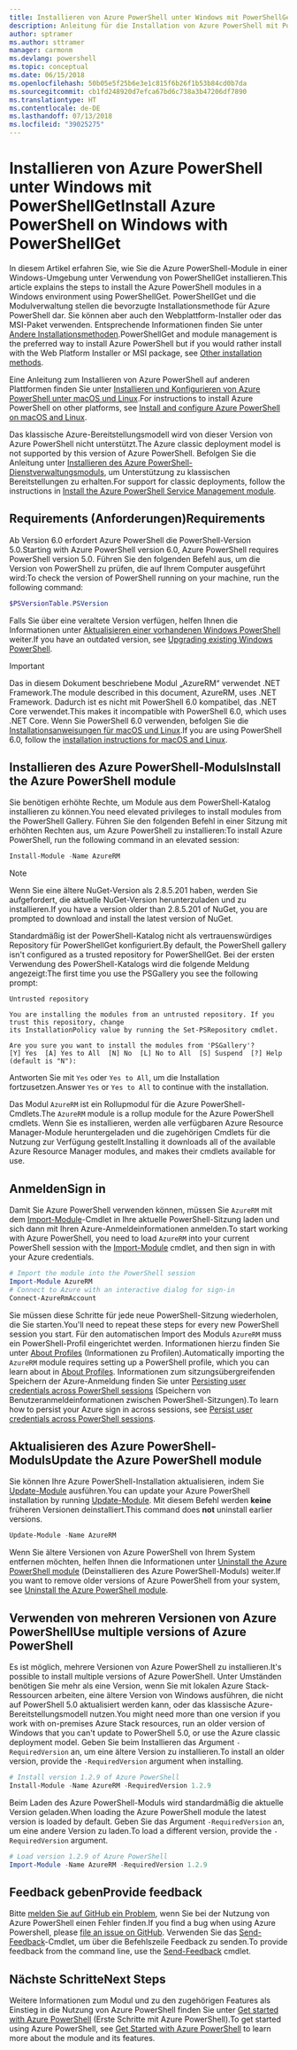 ```yaml
---
title: Installieren von Azure PowerShell unter Windows mit PowerShellGet
description: Anleitung für die Installation von Azure PowerShell mit PowerShellGet
author: sptramer
ms.author: sttramer
manager: carmonm
ms.devlang: powershell
ms.topic: conceptual
ms.date: 06/15/2018
ms.openlocfilehash: 50b05e5f25b6e3e1c815f6b26f1b53b84cd0b7da
ms.sourcegitcommit: cb1fd248920d7efca67bd6c738a3b47206df7890
ms.translationtype: HT
ms.contentlocale: de-DE
ms.lasthandoff: 07/13/2018
ms.locfileid: "39025275"
---
```

# <a name="install-azure-powershell-on-windows-with-powershellget"></a><span data-ttu-id="09175-103">Installieren von Azure PowerShell unter Windows mit PowerShellGet</span><span class="sxs-lookup"><span data-stu-id="09175-103">Install Azure PowerShell on Windows with PowerShellGet</span></span>

<span data-ttu-id="09175-104">In diesem Artikel erfahren Sie, wie Sie die Azure PowerShell-Module in einer Windows-Umgebung unter Verwendung von PowerShellGet installieren.</span><span class="sxs-lookup"><span data-stu-id="09175-104">This article explains the steps to install the Azure PowerShell modules in a Windows environment using PowerShellGet.</span></span> <span data-ttu-id="09175-105">PowerShellGet und die Modulverwaltung stellen die bevorzugte Installationsmethode für Azure PowerShell dar. Sie können aber auch den Webplattform-Installer oder das MSI-Paket verwenden. Entsprechende Informationen finden Sie unter [Andere Installationsmethoden](other-install.md).</span><span class="sxs-lookup"><span data-stu-id="09175-105">PowerShellGet and module management is the preferred way to install Azure PowerShell but if you would rather install with the Web Platform Installer or MSI package, see [Other installation methods](other-install.md).</span></span>

<span data-ttu-id="09175-106">Eine Anleitung zum Installieren von Azure PowerShell auf anderen Plattformen finden Sie unter [Installieren und Konfigurieren von Azure PowerShell unter macOS und Linux](install-azurermps-maclinux.md).</span><span class="sxs-lookup"><span data-stu-id="09175-106">For instructions to install Azure PowerShell on other platforms, see [Install and configure Azure PowerShell on macOS and Linux](install-azurermps-maclinux.md).</span></span>

<span data-ttu-id="09175-107">Das klassische Azure-Bereitstellungsmodell wird von dieser Version von Azure PowerShell nicht unterstützt.</span><span class="sxs-lookup"><span data-stu-id="09175-107">The Azure classic deployment model is not supported by this version of Azure PowerShell.</span></span> <span data-ttu-id="09175-108">Befolgen Sie die Anleitung unter [Installieren des Azure PowerShell-Dienstverwaltungsmoduls](/powershell/azure/servicemanagement/install-azure-ps), um Unterstützung zu klassischen Bereitstellungen zu erhalten.</span><span class="sxs-lookup"><span data-stu-id="09175-108">For support for classic deployments, follow the instructions in [Install the Azure PowerShell Service Management module](/powershell/azure/servicemanagement/install-azure-ps).</span></span>

## <a name="requirements"></a><span data-ttu-id="09175-109">Requirements (Anforderungen)</span><span class="sxs-lookup"><span data-stu-id="09175-109">Requirements</span></span>

<span data-ttu-id="09175-110">Ab Version 6.0 erfordert Azure PowerShell die PowerShell-Version 5.0.</span><span class="sxs-lookup"><span data-stu-id="09175-110">Starting with Azure PowerShell version 6.0, Azure PowerShell requires PowerShell version 5.0.</span></span> <span data-ttu-id="09175-111">Führen Sie den folgenden Befehl aus, um die Version von PowerShell zu prüfen, die auf Ihrem Computer ausgeführt wird:</span><span class="sxs-lookup"><span data-stu-id="09175-111">To check the version of PowerShell running on your machine, run the following command:</span></span>

```powershell
$PSVersionTable.PSVersion
```

<span data-ttu-id="09175-112">Falls Sie über eine veraltete Version verfügen, helfen Ihnen die Informationen unter [Aktualisieren einer vorhandenen Windows PowerShell](/powershell/scripting/setup/installing-windows-powershell?view=powershell-6#upgrading-existing-windows-powershell) weiter.</span><span class="sxs-lookup"><span data-stu-id="09175-112">If you have an outdated version, see [Upgrading existing Windows PowerShell](/powershell/scripting/setup/installing-windows-powershell?view=powershell-6#upgrading-existing-windows-powershell).</span></span>

> [!IMPORTANT]
> <span data-ttu-id="09175-113">Das in diesem Dokument beschriebene Modul „AzureRM“ verwendet .NET Framework.</span><span class="sxs-lookup"><span data-stu-id="09175-113">The module described in this document, AzureRM, uses .NET Framework.</span></span> <span data-ttu-id="09175-114">Dadurch ist es nicht mit PowerShell 6.0 kompatibel, das .NET Core verwendet.</span><span class="sxs-lookup"><span data-stu-id="09175-114">This makes it incompatible with PowerShell 6.0, which uses .NET Core.</span></span> <span data-ttu-id="09175-115">Wenn Sie PowerShell 6.0 verwenden, befolgen Sie die [Installationsanweisungen für macOS und Linux](install-azurermps-maclinux.md).</span><span class="sxs-lookup"><span data-stu-id="09175-115">If you are using PowerShell 6.0, follow the [installation instructions for macOS and Linux](install-azurermps-maclinux.md).</span></span>

## <a name="install-the-azure-powershell-module"></a><span data-ttu-id="09175-116">Installieren des Azure PowerShell-Moduls</span><span class="sxs-lookup"><span data-stu-id="09175-116">Install the Azure PowerShell module</span></span>

<span data-ttu-id="09175-117">Sie benötigen erhöhte Rechte, um Module aus dem PowerShell-Katalog installieren zu können.</span><span class="sxs-lookup"><span data-stu-id="09175-117">You need elevated privileges to install modules from the PowerShell Gallery.</span></span> <span data-ttu-id="09175-118">Führen Sie den folgenden Befehl in einer Sitzung mit erhöhten Rechten aus, um Azure PowerShell zu installieren:</span><span class="sxs-lookup"><span data-stu-id="09175-118">To install Azure PowerShell, run the following command in an elevated session:</span></span>

```powershell
Install-Module -Name AzureRM
```

> [!NOTE]
> <span data-ttu-id="09175-119">Wenn Sie eine ältere NuGet-Version als 2.8.5.201 haben, werden Sie aufgefordert, die aktuelle NuGet-Version herunterzuladen und zu installieren.</span><span class="sxs-lookup"><span data-stu-id="09175-119">If you have a version older than 2.8.5.201 of NuGet, you are prompted to download and install the latest version of NuGet.</span></span>

<span data-ttu-id="09175-120">Standardmäßig ist der PowerShell-Katalog nicht als vertrauenswürdiges Repository für PowerShellGet konfiguriert.</span><span class="sxs-lookup"><span data-stu-id="09175-120">By default, the PowerShell gallery isn't configured as a trusted repository for PowerShellGet.</span></span> <span data-ttu-id="09175-121">Bei der ersten Verwendung des PowerShell-Katalogs wird die folgende Meldung angezeigt:</span><span class="sxs-lookup"><span data-stu-id="09175-121">The first time you use the PSGallery you see the following prompt:</span></span>

```output
Untrusted repository

You are installing the modules from an untrusted repository. If you trust this repository, change
its InstallationPolicy value by running the Set-PSRepository cmdlet.

Are you sure you want to install the modules from 'PSGallery'?
[Y] Yes  [A] Yes to All  [N] No  [L] No to All  [S] Suspend  [?] Help (default is "N"):
```

<span data-ttu-id="09175-122">Antworten Sie mit `Yes` oder `Yes to All`, um die Installation fortzusetzen.</span><span class="sxs-lookup"><span data-stu-id="09175-122">Answer `Yes` or `Yes to All` to continue with the installation.</span></span>

<span data-ttu-id="09175-123">Das Modul `AzureRM` ist ein Rollupmodul für die Azure PowerShell-Cmdlets.</span><span class="sxs-lookup"><span data-stu-id="09175-123">The `AzureRM` module is a rollup module for the Azure PowerShell cmdlets.</span></span> <span data-ttu-id="09175-124">Wenn Sie es installieren, werden alle verfügbaren Azure Resource Manager-Module heruntergeladen und die zugehörigen Cmdlets für die Nutzung zur Verfügung gestellt.</span><span class="sxs-lookup"><span data-stu-id="09175-124">Installing it downloads all of the available Azure Resource Manager modules, and makes their cmdlets available for use.</span></span>

## <a name="sign-in"></a><span data-ttu-id="09175-125">Anmelden</span><span class="sxs-lookup"><span data-stu-id="09175-125">Sign in</span></span>

<span data-ttu-id="09175-126">Damit Sie Azure PowerShell verwenden können, müssen Sie `AzureRM` mit dem [Import-Module](/powershell/module/Microsoft.PowerShell.Core/Import-Module)-Cmdlet in Ihre aktuelle PowerShell-Sitzung laden und sich dann mit Ihren Azure-Anmeldeinformationen anmelden.</span><span class="sxs-lookup"><span data-stu-id="09175-126">To start working with Azure PowerShell, you need to load `AzureRM` into your current PowerShell session with the [Import-Module](/powershell/module/Microsoft.PowerShell.Core/Import-Module) cmdlet, and then sign in with your Azure credentials.</span></span>

```powershell
# Import the module into the PowerShell session
Import-Module AzureRM
# Connect to Azure with an interactive dialog for sign-in
Connect-AzureRmAccount
```

<span data-ttu-id="09175-127">Sie müssen diese Schritte für jede neue PowerShell-Sitzung wiederholen, die Sie starten.</span><span class="sxs-lookup"><span data-stu-id="09175-127">You'll need to repeat these steps for every new PowerShell session you start.</span></span> <span data-ttu-id="09175-128">Für den automatischen Import des Moduls `AzureRM` muss ein PowerShell-Profil eingerichtet werden. Informationen hierzu finden Sie unter [About Profiles](/powershell/module/microsoft.powershell.core/about/about_profiles) (Informationen zu Profilen).</span><span class="sxs-lookup"><span data-stu-id="09175-128">Automatically importing the `AzureRM` module requires setting up a PowerShell profile, which you can learn about in [About Profiles](/powershell/module/microsoft.powershell.core/about/about_profiles).</span></span>
<span data-ttu-id="09175-129">Informationen zum sitzungsübergreifenden Speichern der Azure-Anmeldung finden Sie unter [Persisting user credentials across PowerShell sessions](context-persistence.md) (Speichern von Benutzeranmeldeinformationen zwischen PowerShell-Sitzungen).</span><span class="sxs-lookup"><span data-stu-id="09175-129">To learn how to persist your Azure sign in across sessions, see [Persist user credentials across PowerShell sessions](context-persistence.md).</span></span>

## <a name="update-the-azure-powershell-module"></a><span data-ttu-id="09175-130">Aktualisieren des Azure PowerShell-Moduls</span><span class="sxs-lookup"><span data-stu-id="09175-130">Update the Azure PowerShell module</span></span>

<span data-ttu-id="09175-131">Sie können Ihre Azure PowerShell-Installation aktualisieren, indem Sie [Update-Module](/powershell/module/powershellget/update-module) ausführen.</span><span class="sxs-lookup"><span data-stu-id="09175-131">You can update your Azure PowerShell installation by running [Update-Module](/powershell/module/powershellget/update-module).</span></span> <span data-ttu-id="09175-132">Mit diesem Befehl werden __keine__ früheren Versionen deinstalliert.</span><span class="sxs-lookup"><span data-stu-id="09175-132">This command does __not__ uninstall earlier versions.</span></span>

```powershell
Update-Module -Name AzureRM
```

<span data-ttu-id="09175-133">Wenn Sie ältere Versionen von Azure PowerShell von Ihrem System entfernen möchten, helfen Ihnen die Informationen unter [Uninstall the Azure PowerShell module](uninstall-azurerm-ps.md) (Deinstallieren des Azure PowerShell-Moduls) weiter.</span><span class="sxs-lookup"><span data-stu-id="09175-133">If you want to remove older versions of Azure PowerShell from your system, see [Uninstall the Azure PowerShell module](uninstall-azurerm-ps.md).</span></span>

## <a name="use-multiple-versions-of-azure-powershell"></a><span data-ttu-id="09175-134">Verwenden von mehreren Versionen von Azure PowerShell</span><span class="sxs-lookup"><span data-stu-id="09175-134">Use multiple versions of Azure PowerShell</span></span>

<span data-ttu-id="09175-135">Es ist möglich, mehrere Versionen von Azure PowerShell zu installieren.</span><span class="sxs-lookup"><span data-stu-id="09175-135">It's possible to install multiple versions of Azure PowerShell.</span></span> <span data-ttu-id="09175-136">Unter Umständen benötigen Sie mehr als eine Version, wenn Sie mit lokalen Azure Stack-Ressourcen arbeiten, eine ältere Version von Windows ausführen, die nicht auf PowerShell 5.0 aktualisiert werden kann, oder das klassische Azure-Bereitstellungsmodell nutzen.</span><span class="sxs-lookup"><span data-stu-id="09175-136">You might need more than one version if you work with on-premises Azure Stack resources, run an older version of Windows that you can't update to PowerShell 5.0, or use the Azure classic deployment model.</span></span> <span data-ttu-id="09175-137">Geben Sie beim Installieren das Argument `-RequiredVersion` an, um eine ältere Version zu installieren.</span><span class="sxs-lookup"><span data-stu-id="09175-137">To install an older version, provide the `-RequiredVersion` argument when installing.</span></span>

```powershell
# Install version 1.2.9 of Azure PowerShell
Install-Module -Name AzureRM -RequiredVersion 1.2.9
```

<span data-ttu-id="09175-138">Beim Laden des Azure PowerShell-Moduls wird standardmäßig die aktuelle Version geladen.</span><span class="sxs-lookup"><span data-stu-id="09175-138">When loading the Azure PowerShell module the latest version is loaded by default.</span></span> <span data-ttu-id="09175-139">Geben Sie das Argument `-RequiredVersion` an, um eine andere Version zu laden.</span><span class="sxs-lookup"><span data-stu-id="09175-139">To load a different version, provide the `-RequiredVersion` argument.</span></span>

```powershell
# Load version 1.2.9 of Azure PowerShell
Import-Module -Name AzureRM -RequiredVersion 1.2.9
```

## <a name="provide-feedback"></a><span data-ttu-id="09175-140">Feedback geben</span><span class="sxs-lookup"><span data-stu-id="09175-140">Provide feedback</span></span>

<span data-ttu-id="09175-141">Bitte [melden Sie auf GitHub ein Problem](https://github.com/Azure/azure-powershell/issues), wenn Sie bei der Nutzung von Azure PowerShell einen Fehler finden.</span><span class="sxs-lookup"><span data-stu-id="09175-141">If you find a bug when using Azure Powershell, please [file an issue on GitHub](https://github.com/Azure/azure-powershell/issues).</span></span>
<span data-ttu-id="09175-142">Verwenden Sie das [Send-Feedback](/powershell/module/azurerm.profile/send-feedback)-Cmdlet, um über die Befehlszeile Feedback zu senden.</span><span class="sxs-lookup"><span data-stu-id="09175-142">To provide feedback from the command line, use the [Send-Feedback](/powershell/module/azurerm.profile/send-feedback) cmdlet.</span></span>

## <a name="next-steps"></a><span data-ttu-id="09175-143">Nächste Schritte</span><span class="sxs-lookup"><span data-stu-id="09175-143">Next Steps</span></span>

<span data-ttu-id="09175-144">Weitere Informationen zum Modul und zu den zugehörigen Features als Einstieg in die Nutzung von Azure PowerShell finden Sie unter [Get started with Azure PowerShell](get-started-azureps.md) (Erste Schritte mit Azure PowerShell).</span><span class="sxs-lookup"><span data-stu-id="09175-144">To get started using Azure PowerShell, see [Get Started with Azure PowerShell](get-started-azureps.md) to learn more about the module and its features.</span></span>